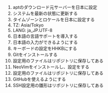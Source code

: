 1. aptのダウンロード元サーバーを日本に設定
2. システムを最新の状態に更新する
3. タイムゾーンとロケールを日本に設定する
  1. TZ: Asia/Tokyo
  2. LANG: ja_JP.UTF-8
4. 日本語の言語サポートを導入する
5. 日本語の入力ができるようにする
6. キーボードの設定をHHKBにする
7. Gitをインストールする
  1. 設定用のファイルはリポジトリに保存してある
8. NeoVimをインストールし、設定をする
  1. 設定用のファイルはリポジトリに保存してある
9. GitHubを使えるようにする
  1. SSH設定用の雛形はリポジトリに保存してある
